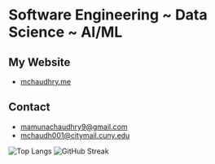 # Software Engineering ~ Data Science ~ AI/ML
<!---~ ## Currently exploring Computer Vision and working on a personal software project--->
<!---~ Computer Science--->
<!---
## Programming Languages
- Python, C++, Java, HTML, CSS, Javascript, PHP, SQL, R
--->
## My Website
- [mchaudhry.me](http://mchaudhry.me)
## Contact
- mamunachaudhry9@gmail.com
- mchaudh001@citymail.cuny.edu
<!---
- [Linkedin](https://www.linkedin.com/in/mamuna-chaudhry/)
--->
<!---
MChaudhry9/MChaudhry9 is a ✨ special ✨ repository because its `README.md` (this file) appears on your GitHub profile.
You can click the Preview link to take a look at your changes.
--->
<!--![GitHub Stats](https://github-readme-stats.vercel.app/api?username=MChaudhry9&show_icons=true&theme=radical)-->
![Top Langs](https://github-readme-stats.vercel.app/api/top-langs/?username=MChaudhry9&layout=compact)
![GitHub Streak](https://github-readme-streak-stats.herokuapp.com/?user=MChaudhry9&theme=tokyonight)


